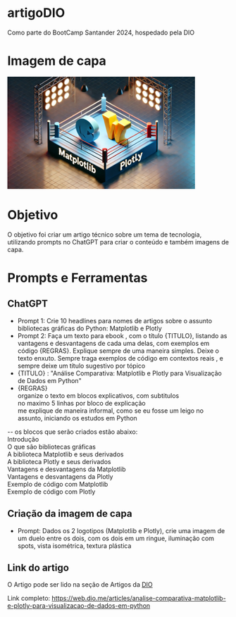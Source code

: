 # artigoDIO
Como parte do BootCamp Santander 2024, hospedado pela DIO

# Imagem de capa
<img src="/assets/1280capa.png" width="426" height="255">


# Objetivo
O objetivo foi criar um artigo técnico sobre um tema de tecnologia, utilizando prompts no ChatGPT para criar o conteúdo e também imagens de capa.

# Prompts e Ferramentas
## ChatGPT

* Prompt 1: Crie 10 headlines para nomes de artigos sobre o assunto bibliotecas gráficas do Python: Matplotlib e Plotly  
* Prompt 2: Faça um texto para ebook , com o título {TITULO}, listando as vantagens e desvantagens de cada uma delas, com exemplos em código {REGRAS}. Explique sempre de uma maneira simples. Deixe o texto enxuto. Sempre traga exemplos de código em contextos reais , e  sempre deixe um título sugestivo por tópico  
* {TITULO} : "Análise Comparativa: Matplotlib e Plotly para Visualização de Dados em Python"  
* {REGRAS}  
  organize o texto em blocos explicativos, com subtitulos  
  no maximo 5 linhas por bloco de explicação  
  me explique de maneira informal, como se eu fosse um leigo no assunto, iniciando os estudos em Python
  
-- os blocos que serão criados estão abaixo:  
  Introdução  
  O que são bibliotecas gráficas  
  A biblioteca Matplotlib e seus derivados  
  A biblioteca Plotly e seus derivados  
  Vantagens e desvantagens da Matplotlib  
  Vantagens e desvantagens da Plotly  
  Exemplo de código com Matplotlib  
  Exemplo de código com Plotly  
  
  
  ## Criação da imagem de capa
 * Prompt: Dados os 2 logotipos (Matplotlib e Plotly), crie uma imagem de um duelo entre os dois, com os dois em um ringue, iluminação com spots, vista isométrica, textura plástica

 ## Link do artigo
 O Artigo pode ser lido na seção de Artigos da [DIO](https://web.dio.me/articles/analise-comparativa-matplotlib-e-plotly-para-visualizacao-de-dados-em-python)

Link completo:  https://web.dio.me/articles/analise-comparativa-matplotlib-e-plotly-para-visualizacao-de-dados-em-python

